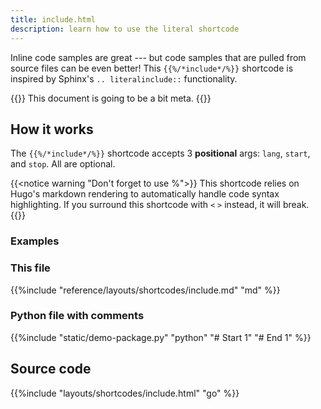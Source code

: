```yaml
---
title: include.html
description: learn how to use the literal shortcode
---
```

<!--start -->
Inline code samples are great --- but code samples that are pulled from source files can be even better! This `{{%/*include*/%}}` shortcode is inspired by Sphinx's `.. literalinclude::` functionality. 

{{<notice snack>}}
This document is going to be a bit meta. 
{{</notice>}}

## How it works

The `{{%/*include*/%}}` shortcode accepts 3 **positional** args: `lang`, `start`, and `stop`. All are optional.

{{<notice warning "Don't forget to use %">}}
This shortcode relies on Hugo's markdown rendering to automatically handle code syntax highlighting. If you surround this shortcode with `<` `>` instead, it will break.
{{</notice>}}

### Examples 

### This file

{{%include "reference/layouts/shortcodes/include.md" "md" %}}

### Python file with comments

{{%include "static/demo-package.py" "python" "# Start 1" "# End 1" %}}

## Source code 

{{%include "layouts/shortcodes/include.html" "go" %}}